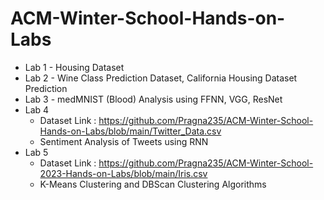 # ACM-Winter-School-Hands-on-Labs
* Lab 1 - Housing Dataset
* Lab 2 - Wine Class Prediction Dataset, California Housing Dataset Prediction
* Lab 3 - medMNIST (Blood) Analysis using FFNN, VGG, ResNet
* Lab 4
   * Dataset Link : https://github.com/Pragna235/ACM-Winter-School-Hands-on-Labs/blob/main/Twitter_Data.csv
   * Sentiment Analysis of Tweets using RNN
* Lab 5
  * Dataset Link : https://github.com/Pragna235/ACM-Winter-School-2023-Hands-on-Labs/blob/main/Iris.csv
  * K-Means Clustering and DBScan Clustering Algorithms
  
